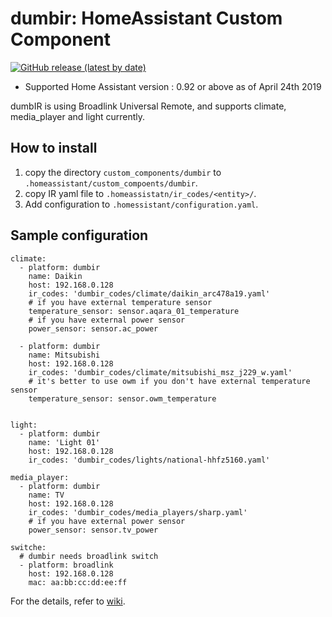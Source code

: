 # dumbir: HomeAssistant Custom Component 
[![GitHub release (latest by date)](https://img.shields.io/github/v/release/Thunderbird2086/ha-custom-component-dumbir)](https://github.com/Thunderbird2086/ha-custom-component-dumbir/releases/latest)<br>

* Supported Home Assistant version : 0.92 or above as of April 24th 2019

dumbIR is using Broadlink Universal Remote, and supports climate, media\_player and light currently.

## How to install
1. copy the directory `custom_components/dumbir` to `.homeassistant/custom_compoents/dumbir`.
1. copy IR yaml file to `.homeassistatn/ir_codes/<entity>/`.
1. Add configuration to `.homessistant/configuration.yaml`.

## Sample configuration 

```
climate:
  - platform: dumbir
    name: Daikin
    host: 192.168.0.128
    ir_codes: 'dumbir_codes/climate/daikin_arc478a19.yaml'
    # if you have external temperature sensor
    temperature_sensor: sensor.aqara_01_temperature
    # if you have external power sensor
    power_sensor: sensor.ac_power

  - platform: dumbir
    name: Mitsubishi
    host: 192.168.0.128
    ir_codes: 'dumbir_codes/climate/mitsubishi_msz_j229_w.yaml'
    # it's better to use owm if you don't have external temperature sensor
    temperature_sensor: sensor.owm_temperature


light:
  - platform: dumbir
    name: 'Light 01'
    host: 192.168.0.128
    ir_codes: 'dumbir_codes/lights/national-hhfz5160.yaml'

media_player:
  - platform: dumbir
    name: TV
    host: 192.168.0.128
    ir_codes: 'dumbir_codes/media_players/sharp.yaml'
    # if you have external power sensor
    power_sensor: sensor.tv_power

switche:
  # dumbir needs broadlink switch
  - platform: broadlink 
    host: 192.168.0.128
    mac: aa:bb:cc:dd:ee:ff
```

For the details, refer to [wiki](https://github.com/Thunderbird2086/ha-custom-component-dumbir/wiki).
